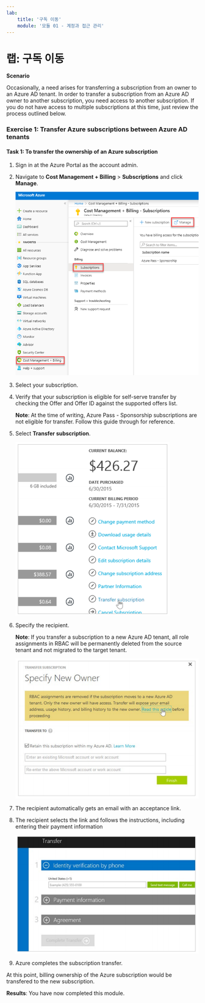 ```yaml
---
lab:
    title: '구독 이동'
    module: '모듈 01 - 계정과 접근 관리'
---
```


# 랩: 구독 이동

**Scenario**

Occasionally, a need arises for transferring a subscription from an owner to an Azure AD tenant. In order to transfer a subscription from an Azure AD owner to another subscription, you need access to another subscription. If you do not have access to multiple subscriptions at this time, just review the process outlined below.


### Exercise 1: Transfer Azure subscriptions between Azure AD tenants

#### Task 1: To transfer the ownership of an Azure subscription

1.  Sign in at the Azure Portal as the account admin.

1.  Navigate to **Cost Management + Billing** > **Subscriptions** and click **Manage**.

     ![Screenshot](../Media/Module-1/24542a01-fb8a-465d-bebf-d5e0d106f56c.png)

2.  Select your subscription.

3.  Verify that your subscription is eligible for self-serve transfer by checking the Offer and Offer ID against the supported offers list.

    **Note**: At the time of writing, Azure Pass - Sponsorship subscriptions are not eligible for transfer.  Follow this guide through for reference.


4.  Select **Transfer subscription**.

     ![Screenshot](../Media/Module-1/6a745f4e-2bc3-4655-8692-65b4f8e6aeed.png)

5.  Specify the recipient.

    **Note**: If you transfer a subscription to a new Azure AD tenant, all role assignments in RBAC will be permanently deleted from the source tenant and not migrated to the target tenant.


     ![Screenshot](../Media/Module-1/077262ca-0d4d-43d6-bb9e-3580912a8589.png)

6.  The recipient automatically gets an email with an acceptance link.
7.  The recipient selects the link and follows the instructions, including entering their payment information

     ![Screenshot](../Media/Module-1/a72dc585-b813-4823-9370-00e92b0b8f00.png)

8.  Azure completes the subscription transfer.

 At this point, billing ownership of the Azure subscription would be transfered to the new subscription.


**Results**: You have now completed this module.
